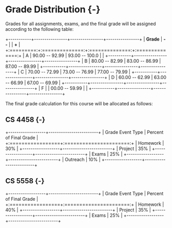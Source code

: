 # Grade Distribution {-}

Grades for all assignments, exams, and the final grade will be assigned according to the following table:

+-----------+----------------+----------------+----------------+
| **Grade** | **--**         |                | **+**          |
+:=========:+:==============:+:==============:+:==============:+
| A         | 90.00 -- 92.99 | 93.00 -- 100.0 |                |
+-----------+----------------+----------------+----------------+
| B         | 80.00 -- 82.99 | 83.00 -- 86.99 | 87.00 -- 89.99 |
+-----------+----------------+----------------+----------------+
| C         | 70.00 -- 72.99 | 73.00 -- 76.99 | 77.00 -- 79.99 |
+-----------+----------------+----------------+----------------+
| D         | 60.00 -- 62.99 | 63.00 -- 66.99 | 67.00 -- 69.99 |
+-----------+----------------+----------------+----------------+
| F         |                | 00.00 -- 59.99 |                |
+-----------+----------------+----------------+----------------+

The final grade calculation for this course will be allocated as follows:

## CS 4458 {-}

+------------------+------------------------+
| Grade Event Type | Percent of Final Grade |
+:=================+:======================:+
| Homework         | 30%                    |
+------------------+------------------------+
| Project          | 35%                    |
+------------------+------------------------+
| Exams            | 25%                    |
+------------------+------------------------+
| Outreach         | 10%                    |
+------------------+------------------------+

## CS 5558 {-}

+------------------+------------------------+
| Grade Event Type | Percent of Final Grade |
+:=================+:======================:+
| Homework         | 40%                    |
+------------------+------------------------+
| Project          | 35%                    |
+------------------+------------------------+
| Exams            | 25%                    |
+------------------+------------------------+
